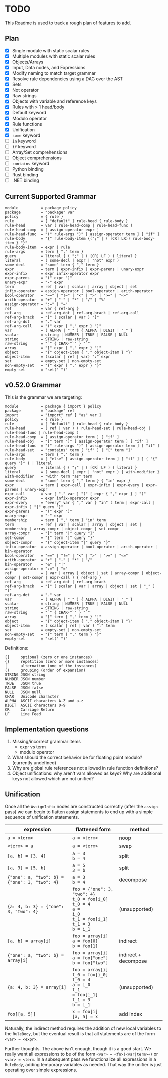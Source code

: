 # TODO

This Readme is used to track a rough plan of features to add.

## Plan

- [x] Single module with static scalar rules
- [x] Multiple modules with static scalar rules
- [x] Objects/Arrays
- [x] Input, Data nodes, and Expressions
- [x] Modify naming to match target grammar
- [x] Resolve rule dependencies using a DAG over the AST
- [x] Sets
- [x] Not operator
- [x] Raw strings
- [x] Objects with variable and reference keys
- [x] Rules with > 1 head/body
- [x] Default keyword
- [x] Modulo operator
- [x] Rule functions
- [x] Unification
- [x] `some` keyword
- [ ] `in` keyword
- [ ] `if` keyword
- [ ] Array/Set comprehensions
- [ ] Object comprehensions
- [ ] `contains` keyword
- [ ] Python binding
- [ ] Rust binding
- [ ] .NET binding

## Current Supported Grammar

```ebnf
module          = package policy
package         = "package" var
policy          = { rule }
rule            = [ "default" ] rule-head { rule-body }
rule-head       = var ( rule-head-comp | rule-head-func )
rule-head-comp  = [ assign-operator expr ]
rule-head-func  = "(" rule-args ")" [ assign-operator term ] [ "if" ]
rule-body       = "{" rule-body-item {(";" | ( [CR] LR)) rule-body-item } "}"
rule-body-item  = expr | rule
rule-args       = term { "," term }
query           = literal { ( ";" | ( [CR] LF ) ) literal }
literal         = ( some-decl | expr | "not" expr )
some-decl       = "some" term { "," term } 
expr            = term | expr-infix | expr-parens | unary-expr
expr-infix      = expr infix-operator expr
expr-parens     = "(" expr ")"
unary-expr      = "-" expr
term            = ref | var | scalar | array | object | set
infix-operator  = assign-operator | bool-operator | arith-operator
bool-operator   = "==" | "!=" | "<" | ">" | ">=" | "<="
arith-operator  = "+" | "-" | "*" | "/" | "%"
assign-operator = ":=" | "="
ref             = var { ref-arg }
ref-arg         = ref-arg-dot | ref-arg-brack | ref-arg-call
ref-arg-brack   = "[" ( scalar | var ) "]"
ref-arg-dot     = "." var
ref-arg-call    = "(" expr { "," expr } ")"
var             = ( ALPHA | "_" ) { ALPHA | DIGIT | "_" }
scalar          = string | NUMBER | TRUE | FALSE | NULL
string          = STRING | raw-string
raw-string      = "`" { CHAR-"`" } "`"
array           = "[" expr { "," expr } "]"
object          = "{" object-item { "," object-item } "}"
object-item     = (scalar | ref | var) ":" expr
set             = empty-set | non-empty-set
non-empty-set   = "{" expr { "," expr } "}"
empty-set       = "set(" ")"
```

## v0.52.0 Grammar

This is the grammar we are targeting:

```ebnf
module          = package { import } policy
package         = "package" ref
import          = "import" ref [ "as" var ]
policy          = { rule }
rule            = [ "default" ] rule-head { rule-body }
rule-head       = ( ref | var ) ( rule-head-set | rule-head-obj | rule-head-func | rule-head-comp )
rule-head-comp  = [ assign-operator term ] [ "if" ]
rule-head-obj   = "[" term "]" [ assign-operator term ] [ "if" ]
rule-head-func  = "(" rule-args ")" [ assign-operator term ] [ "if" ]
rule-head-set   = "contains" term [ "if" ] | "[" term "]"
rule-args       = term { "," term }
rule-body       = [ "else" [ assign-operator term ] [ "if" ] ] ( "{" query "}" ) | literal
query           = literal { ( ";" | ( [CR] LF ) ) literal }
literal         = ( some-decl | expr | "not" expr ) { with-modifier }
with-modifier   = "with" term "as" term
some-decl       = "some" term { "," term } { "in" expr }
expr            = term | expr-call | expr-infix | expr-every | expr-parens | unary-expr
expr-call       = var [ "." var ] "(" [ expr { "," expr } ] ")"
expr-infix      = expr infix-operator expr
expr-every      = "every" var { "," var } "in" ( term | expr-call | expr-infix ) "{" query "}"
expr-parens     = "(" expr ")"
unary-expr      = "-" expr
membership      = term [ "," term ] "in" term
term            = ref | var | scalar | array | object | set | membership | array-compr | object-compr | set-compr
array-compr     = "[" term "|" query "]"
set-compr       = "{" term "|" query "}"
object-compr    = "{" object-item "|" query "}"
infix-operator  = assign-operator | bool-operator | arith-operator | bin-operator
bool-operator   = "==" | "!=" | "<" | ">" | ">=" | "<="
arith-operator  = "+" | "-" | "*" | "/"
bin-operator    = "&" | "|"
assign-operator = ":=" | "="
ref             = ( var | array | object | set | array-compr | object-compr | set-compr | expr-call ) { ref-arg }
ref-arg         = ref-arg-dot | ref-arg-brack
ref-arg-brack   = "[" ( scalar | var | array | object | set | "_" ) "]"
ref-arg-dot     = "." var
var             = ( ALPHA | "_" ) { ALPHA | DIGIT | "_" }
scalar          = string | NUMBER | TRUE | FALSE | NULL
string          = STRING | raw-string
raw-string      = "`" { CHAR-"`" } "`"
array           = "[" term { "," term } "]"
object          = "{" object-item { "," object-item } "}"
object-item     = ( scalar | ref | var ) ":" term
set             = empty-set | non-empty-set
non-empty-set   = "{" term { "," term } "}"
empty-set       = "set(" ")"
```

Definitions:
```
[]     optional (zero or one instances)
{}     repetition (zero or more instances)
|      alternation (one of the instances)
()     grouping (order of expansion)
STRING JSON string
NUMBER JSON number
TRUE   JSON true
FALSE  JSON false
NULL   JSON null
CHAR   Unicode character
ALPHA  ASCII characters A-Z and a-z
DIGIT  ASCII characters 0-9
CR     Carriage Return
LF     Line Feed
```

## Implementation questions

1. Missing/incorrect grammar items
    - expr vs term
    - modulo operator
2. What should the correct behavior be for floating point modulo? (currently undefined)
3. Why are global rule references not allowed in rule function definitions?
4. Object unifications: why aren't vars allowed as keys? Why are additional keys not allowed which are not unified?

## Unification

Once all the `AssignInfix` nodes are constructed correctly (after the `assign` pass) we
can begin to flatten assign statements to end up with a simple sequence of unification
statements. 

|                   expression                  |                                             flattened form                                                              |        method        |
| --------------------------------------------- | ----------------------------------------------------------------------------------------------------------------------- | -------------------  |
| `a = <term>`                                  | `a = <term>`                                                                                                            | noop                 |
| `<term> = a`                                  | `a = <term>`                                                                                                            | swap                 |
| `[a, b] = [3, 4]`                             | <code>a = 3<br>b = 4</code>                                                                                             | split                |
| `[a, 3] = [5, b]`                             | <code>a = 5<br>3 = b</code>                                                                                             | split                |
| `{"one": a, "two": b} = {"one": 3, "two": 4}` | <code>a = 3<br>b = 4</code>                                                                                             | decompose            |
| `{a: 4, b: 3} = {"one": 3, "two": 4}`         | <code>foo = {"one": 3, "two": 4}<br>t_0 = foo[i_0]<br>t_0 = 4<br>a = i_0<br>t_1 = foo[i_1]<br>t_1 = 3<br>b = i_1</code> | (unsupported)        |
| `[a, b] = array[i]`                           | <code>foo = array[i]<br>a = foo[0]<br>b = foo[1]</code>                                                                 | indirect             |
| `{"one": a, "two": b} = array[i]`             | <code>foo = array[i]<br>a = foo["one"]<br>b = foo["two"]</code>                                                         | indirect + decompose |
| `{a: 4, b: 3} = array[i]`                     | <code>foo = array[i]<br>t_0 = foo[i_0]<br>t_0 = 4<br>a = i_0<br>t_1 = foo[i_1]<br>t_1 = 3<br>b = i_1</code>             | (unsupported)        |
| `foo[[a, 5]]`                                 | <code>x = foo[i]<br>[a, 5] = x</code>                                                                                   | add index            |

Naturally, the indirect method requires the addition of new local variables to the `RuleBody`,
but the eventual result is that all statements are of the form `<var> = <expr>`.

Further thoughts. The above isn't enough, though it is a good start. We really want all expressions
to be of the form `<var> = <fn>(<var|term>+)` or `<var> = <term`. In a subsequent pass we
functionalize all expressions in a `RuleBody`, adding temporary variables as needed. That way
the unifier is just operating over simple expressions.
